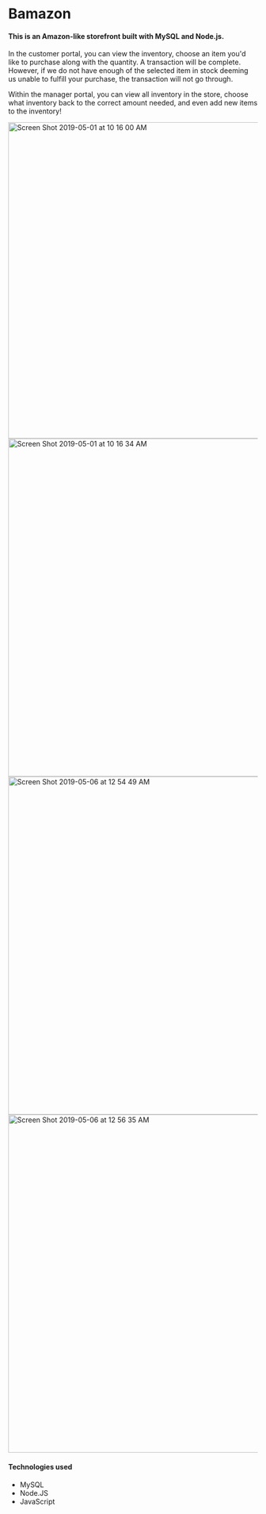 # Bamazon

#### This is an Amazon-like storefront built with MySQL and Node.js.

  In the customer portal, you can view the inventory, choose an item you'd like to purchase
along with the quantity. A transaction will be complete. However, if we do not have enough 
of the selected item in stock deeming us unable to fulfill your purchase, the transaction 
will not go through.

  Within the manager portal, you can view all inventory in the store, choose what inventory back to the correct amount
needed, and even add new items to the inventory! 

<img width="638" alt="Screen Shot 2019-05-01 at 10 16 00 AM" src="https://user-images.githubusercontent.com/48463632/57021494-6743bf80-6bfa-11e9-9556-01419029cc8c.png">

<img width="682" alt="Screen Shot 2019-05-01 at 10 16 34 AM" src="https://user-images.githubusercontent.com/48463632/57021547-8c383280-6bfa-11e9-8c83-27dd09365706.png">

<img width="682" alt="Screen Shot 2019-05-06 at 12 54 49 AM" src="https://user-images.githubusercontent.com/48463632/57207239-091c3100-6f9a-11e9-86ec-051b20c4b3a9.png">

<img width="682" alt="Screen Shot 2019-05-06 at 12 56 35 AM" src="https://user-images.githubusercontent.com/48463632/57207253-205b1e80-6f9a-11e9-9f60-fe253a6b213b.png">



#### Technologies used

* MySQL
* Node.JS
* JavaScript

